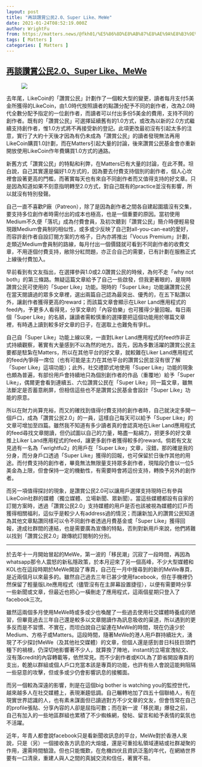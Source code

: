 ```yaml
---
layout: post
title: "再談讚賞公民2.0、Super Like、MeWe"
date: 2021-01-24T08:52:19.000Z
author: WrightFu
from: https://matters.news/@fkh01/%E5%86%8D%E8%AB%87%E8%AE%9A%E8%B3%9E%E5%85%AC%E6%B0%912-0-super-like-me-we-bafyreiauoqhr66bvgl6ccsqxsnvv2sirhgp3hyzdbneal7di5efdxsekpe
tags: [ Matters ]
categories: [ Matters ]
---
```

<!--1611478339000-->
[再談讚賞公民2.0、Super Like、MeWe](https://matters.news/@fkh01/%E5%86%8D%E8%AB%87%E8%AE%9A%E8%B3%9E%E5%85%AC%E6%B0%912-0-super-like-me-we-bafyreiauoqhr66bvgl6ccsqxsnvv2sirhgp3hyzdbneal7di5efdxsekpe)
------

<div>
<figure class="image"><img src="https://assets.matters.news/embed/0890ca66-a99a-4bb5-a74e-a5b90b91fcd3.jpeg" data-asset-id="0890ca66-a99a-4bb5-a74e-a5b90b91fcd3" referrerpolicy="no-referrer"><figcaption><span></span></figcaption></figure><p>去年尾，LikeCoin的「讚賞公民」計劃作了一個較大型的變更，讀者每月支付5美金所獲得的LikeCoin，由1.0時代按照讀者的點讚分配予不同的創作者，改為2.0時代全數分配予指定的一位創作者，而讀者可以付出多份5美金的費用，支持不同的創作者。既有的「讚賞公民」可選擇延續舊有的1.0方式，或改為以新的2.0方式繼續支持創作者，惟1.0方式將不再接受新的登記。此項更改最初沒有引起太多的注意，實行了大約十天後才因為有仍未成為「讚賞公民」的讀者發現無法再用LikeCoin購買1.0計劃，而在Matters引起大量的討論，後來讚賞公民基金會亦重新開放使用LikeCoin作年費購買1.0方式的通路。</p><p>新舊方式「讚賞公民」的特點和利弊，在Matters已有大量的討論，在此不贅。坦白說，自己其實還是偏好1.0方式的，因為要去付費支持個別的創作者，個人心坎裡會設著更高的門檻，而著實每天也有來自不同創作者而又值得支持的好文章。只是因為知道如果不刻意指明轉至2.0方式，對自己既有的practice並沒有影響，所以就沒有特別發聲。</p><p>自己一直不喜歡P廠（Patreon），除了是因為創作者之間各自建起圍牆沒有交集，要支持多位創作者時需付出的成本也極高，也是一個重要的原因。當初使用Medium不久便「落坑」成為付費會員，及初次聽到「讚賞公民」簡介時便輕易發現跟Medium會員制的相似性，或多或少反映了自己對all-you-can-eat的愛好，而容許創作者自設訂閱方案的方格子，日內亦將推出「Vocus Premium」計劃，走類近Medium會員制的路線，每月付出一個價錢就可看到不同創作者的收費文章，不用逐個付費支持，敝除分紅問題，亦正合自己的需要，已有計劃在服務正式上線後付費加入。</p><p>早前看到有文友指出，在選擇參與1.0或2.0讚賞公民的時候，為何不走「why not both」的第三條路。無疑這篇文章給予了自己一些啟發，但我更著眼的，是現時讚賞公民可使用的「Super Like」功能。現時的「Super Like」功能讓讚賞公民在當天閱讀過的眾多文章裡，選出兩篇自己認為最突出、優秀的，在五下點讚以外，讓創作者獲得更高的reward；而該篇文章會顯示在Liker Land應用程式的feed內，予更多人看得見，分享文章的「內容伯樂」也可獲得少量回報。每日兩個「Super Like」的名額，讓讀者需較慎重的選擇要把這個功能用於哪篇文章裡，有時遇上讀到較多好文章的日子，在選取上也難免有爭扎。</p><p>自己自「Super Like」功能上線以來，一直對Liker Land應用程式的feed作非正式持續觀察，著實有大量感到不以為然的地方。首先，因為多數活躍的讚賞公民主要都是駐紮在Matters，所以在其他平台的好文章，就較難在Liker Land應用程式的feed內爭得一席位（也有可能是主力在其他平台的讚賞公民並沒有很了解「Super Like」這項功能）；此外，社交禮節式地使用「Super Like」功能的現象也頗為普遍，有部份用戶會持續地只為個別創作者的作品（重覆地）給予「Super Like」，偶爾更會看到連續五、六位讚賞公民在「Super Like」同一篇文章，雖無法斷定是否蓄意刷屏，但相信這些也不是讚賞公民基金會設計「Super Like」功能的原意。</p><p>所以在財力尚算充裕，而又的確找到值得付費支持的創作者時，自己就決定多開一個戶口，成為「讚賞公民2.0」的一員，這樣自己每天可以給予「Super Like」的文章可增加至四篇。雖然我不知道有多少讀者真的會認真地在Liker Land應用程式的feed尋找文章閱讀，但仍試圖以自己的力量，略盡一點綿力，把更多的好文章推上Liker Land應用程式的feed，讓更多創作者獲得較多的reward。倘若有文友見過有一名為「wrightfu2」的用戶在「Super Like」文章，沒錯，那的確是我的分身，而分身戶口透過「Super Like」獲得的回報，也可保留於日後作其他的用途。而付費支持的創作者，畢竟無法無限量支持眾多創作者，現階段仍會以一位5美金為上限，但會保持一定的機動性，有需要時會將這份支持，轉換予另外的創作者。</p><p>而另一項值得探討的現象，是讚賞公民2.0可以讓用戶選擇支持現時已有參與LikeCoin社群的媒體（獨立媒體、立場新聞、眾新聞）。當這些媒體都設有自家的訂閱方案時，透過「讚賞公民2.0」支持媒體的用戶是否也該被視為媒體的訂戶而獲得相關福利，這似乎是較少人有address過的情況；而讓新加入的讚賞公民知道為其他文章點讚同樣可以令不同創作者透過月費基金或「Super Like」獲得回報，達成社群間的連結，也是需要廣為宣傳的特點，否則對新用戶來說，他們將難以找到「讚賞公民2.0」跟傳統訂閱制的分別。</p><hr><p>於去年十一月開始冒起的MeWe，第一波的「移民潮」沉寂了一段時間，再因為whatsapp那令人震怒的新私隱政策，於本月迎來了另一個高峰，不少大型媒體和KOL也在這段時期於MeWe開設了專頁，自己在一月中搜尋到的新的MeWe專頁，是近兩個月以來最多的。雖然自己過去三年已甚少使用facebook，但在手機裡仍然保留了輕量版Lite應用程式（儘管沒有在主屏幕設置捷徑），以便有需要時分享一些新聞或文章，但最近也把心一橫刪走了應用程式，這兩個星期只登入了facebook三次。</p><p>雖然這兩個多月使用MeWe時或多或少也喚醒了一些過去使用社交媒體時養成的陋習，但畢竟過去三年自己還是較多以文章閱讀作為訊息吸收的渠道，所以遇到的更多反而是不習慣、不實在，而坦白說自己留連在MeWe的時間，現在仍遠少於Medium、方格子或Matters。這段時間，隨著MeWe的港人用戶群持續壯大，湧現了不少探討MeWe（及其他社交媒體）的文章，但個人還是感到昔日科技巨頭們種下的禍根，仍深切地影響著不少人，就算換了陣地，instant的立場宣洩帖文、沒有落credit的內容轉載等，依然常見。而不少創作者或KOL為了節省開設專頁的支出，乾脆以群組或個人戶口充當本該是專頁的功能，也許有些人會說這能夠阻隔一些惡意的攻擊，但或多或少仍會影響訊息的接觸面。</p><p>而另一個較為深遠的影響，則是在這個big bother is watching you的監控世代，越來越多人在社交媒體上，表現漸趨低調。自己輾轉地加了四五十個聯絡人，有在現實世界認識的人，也有素未謀面但已讀過對方不少文章的文友，但會恆常在自己的profile張貼、分享內容的人卻是屈指可數；而在新一波「移民潮」爆發之前，自己有加入的一些地區群組也累積了不少蜘蛛網，發帖、留言和給予表情的氣氛也不活躍。</p><p>近年，年青人都會說facebook只是看新聞收訊息的平台，MeWe對於香港人來說，只是（另）一個接收各方訊息的大熔爐，還是可重拾私領域連結或社群凝聚的作用，還需時間驗證。但也只能慨歎，在危機四伏且資訊泛濫的年代，在網絡世界要有一口清泉，重建人與人之間的真誠交流和信任，著實不易。</p>
</div>
